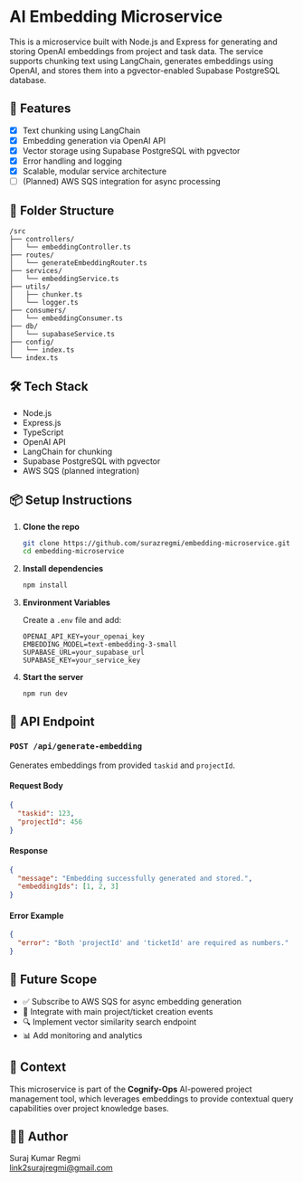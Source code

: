 # AI Embedding Microservice

This is a microservice built with Node.js and Express for generating and storing OpenAI embeddings from project and task data. The service supports chunking text using LangChain, generates embeddings using OpenAI, and stores them into a pgvector-enabled Supabase PostgreSQL database.

## 🚀 Features

- [x] Text chunking using LangChain
- [x] Embedding generation via OpenAI API
- [x] Vector storage using Supabase PostgreSQL with pgvector
- [x] Error handling and logging
- [x] Scalable, modular service architecture
- [ ] (Planned) AWS SQS integration for async processing

## 📁 Folder Structure

```
/src
├── controllers/
│   └── embeddingController.ts
├── routes/
│   └── generateEmbeddingRouter.ts
├── services/
│   └── embeddingService.ts
├── utils/
│   ├── chunker.ts
│   └── logger.ts
├── consumers/
│   └── embeddingConsumer.ts
├── db/
│   └── supabaseService.ts
├── config/
│   └── index.ts
└── index.ts
```

## 🛠️ Tech Stack

- Node.js
- Express.js
- TypeScript
- OpenAI API
- LangChain for chunking
- Supabase PostgreSQL with pgvector
- AWS SQS (planned integration)

## 📦 Setup Instructions

1. **Clone the repo**

   ```bash
   git clone https://github.com/surazregmi/embedding-microservice.git
   cd embedding-microservice
   ```

2. **Install dependencies**

   ```bash
   npm install
   ```

3. **Environment Variables**

   Create a `.env` file and add:

   ```env
   OPENAI_API_KEY=your_openai_key
   EMBEDDING_MODEL=text-embedding-3-small
   SUPABASE_URL=your_supabase_url
   SUPABASE_KEY=your_service_key
   ```

4. **Start the server**
   ```bash
   npm run dev
   ```

## 📨 API Endpoint

### `POST /api/generate-embedding`

Generates embeddings from provided `taskid` and `projectId`.

#### Request Body

```json
{
  "taskid": 123,
  "projectId": 456
}
```

#### Response

```json
{
  "message": "Embedding successfully generated and stored.",
  "embeddingIds": [1, 2, 3]
}
```

#### Error Example

```json
{
  "error": "Both 'projectId' and 'ticketId' are required as numbers."
}
```

## 🔄 Future Scope

- ✅ Subscribe to AWS SQS for async embedding generation
- 🔄 Integrate with main project/ticket creation events
- 🔍 Implement vector similarity search endpoint
- 📊 Add monitoring and analytics

## 🧠 Context

This microservice is part of the **Cognify-Ops** AI-powered project management tool, which leverages embeddings to provide contextual query capabilities over project knowledge bases.

## 👨‍💻 Author

Suraj Kumar Regmi  
[link2surajregmi@gmail.com](mailto:link2surajregmi@gmail.com)
